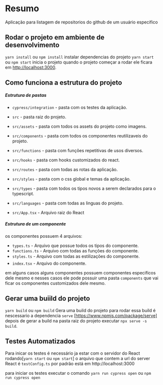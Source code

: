 # Resumo

Aplicação para listagem de repositorios do github de um usuário especifico

## Rodar o projeto em ambiente de desenvolvimento

`yarn install` ou `npm install` instalar dependencias do projeto
`yarn start` ou `npm start` inicia o projeto
quando o projeto começar a rodar ele ficara em [http://localhost:3000](http://localhost:3000).

## Como funciona a estrutura do projeto

##### Estrutura de pastas

* `cypress/integration` - pasta com os testes da aplicação.

* `src` - pasta raiz do projeto.
* `src/assets` - pasta com todos os assets do projeto como imagens.
* `src/components` - pasta com todos os componentes reutilizaveis do projeto.
* `src/functions` - pasta com funções repetitivas de usos diversos.
* `src/hooks` - pasta com hooks customizados do react.
* `src/routes` - pasta com todas as rotas da aplicação.
* `src/styles` - pasta com o css global e temas da aplicação.
* `src/types` - pasta com todos os tipos novos a serem declarados para o typescript.
* `src/languages` - pasta com todas as linguas do projeto.
* `src/App.tsx` - Arquivo raiz do React

##### Estrutura de um componente

os componentes possuem 4 arquivos:

* `types.ts` - Arquivo que possue todos os tipos do componente.
* `functions.ts` - Arquivo com todas as funções do componente.
* `styles.ts` - Arquivo com todas as estilizações do componente.
* `index.tsx` - Arquivo do componente.

em alguns casos alguns componentes possuem componentes especificos dele mesmo e nesses
casos ele pode possuir uma pasta `components` que vai ficar os componentes customizados dele mesmo.


## Gerar uma buiild do projeto

`yarn build` ou `npm build` Gera uma build do projeto
para rodar essa build é nescessario a dependencia `serve` [https://www.npmjs.com/package/serve]
depois de gerar a build na pasta raiz do projeto executar `npx serve -s build`.

## Testes Automatizados

Para inicar os testes é necessário ja estar com o servidor do React rodando[`yarn start` ou `npm start`]
o arquivo que contem a url do server React é `testConfig.ts` por padrão está em http://localhost:3000

para iniciar os testes executar o comando `yarn run cypress open` ou `npm run cypress open`
